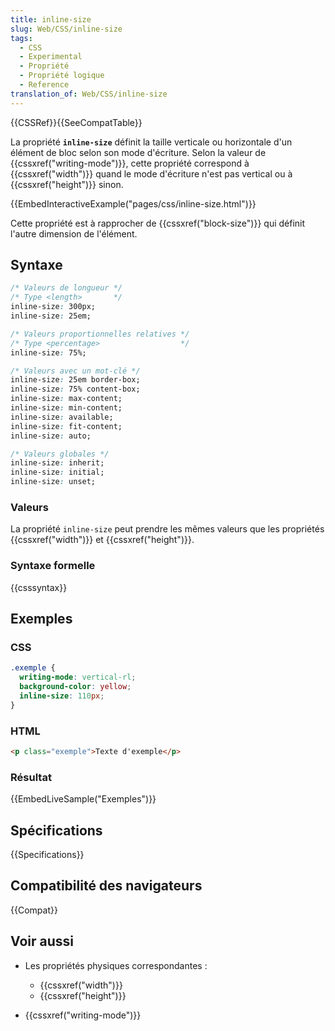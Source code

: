 ```yaml
---
title: inline-size
slug: Web/CSS/inline-size
tags:
  - CSS
  - Experimental
  - Propriété
  - Propriété logique
  - Reference
translation_of: Web/CSS/inline-size
---
```


{{CSSRef}}{{SeeCompatTable}}

La propriété **`inline-size`** définit la taille verticale ou horizontale d'un élément de bloc selon son mode d'écriture. Selon la valeur de {{cssxref("writing-mode")}}, cette propriété correspond à {{cssxref("width")}} quand le mode d'écriture n'est pas vertical ou à {{cssxref("height")}} sinon.

{{EmbedInteractiveExample("pages/css/inline-size.html")}}

Cette propriété est à rapprocher de {{cssxref("block-size")}} qui définit l'autre dimension de l'élément.

## Syntaxe

```css
/* Valeurs de longueur */
/* Type <length>       */
inline-size: 300px;
inline-size: 25em;

/* Valeurs proportionnelles relatives */
/* Type <percentage>                  */
inline-size: 75%;

/* Valeurs avec un mot-clé */
inline-size: 25em border-box;
inline-size: 75% content-box;
inline-size: max-content;
inline-size: min-content;
inline-size: available;
inline-size: fit-content;
inline-size: auto;

/* Valeurs globales */
inline-size: inherit;
inline-size: initial;
inline-size: unset;
```

### Valeurs

La propriété `inline-size` peut prendre les mêmes valeurs que les propriétés {{cssxref("width")}} et {{cssxref("height")}}.

### Syntaxe formelle

{{csssyntax}}

## Exemples

### CSS

```css
.exemple {
  writing-mode: vertical-rl;
  background-color: yellow;
  inline-size: 110px;
}
```

### HTML

```html
<p class="exemple">Texte d'exemple</p>
```

### Résultat

{{EmbedLiveSample("Exemples")}}

## Spécifications

{{Specifications}}

## Compatibilité des navigateurs

{{Compat}}

## Voir aussi

- Les propriétés physiques correspondantes :

  - {{cssxref("width")}}
  - {{cssxref("height")}}

- {{cssxref("writing-mode")}}
